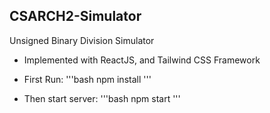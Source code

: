 ## CSARCH2-Simulator
Unsigned Binary Division Simulator

- Implemented with ReactJS, and Tailwind CSS Framework

- First Run:
'''bash
npm install
'''

- Then start server:
'''bash
npm start
'''